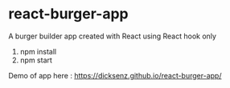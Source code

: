 # react-burger-app
A burger builder app created with React using React hook only

1. npm install
2. npm start

Demo of app here : https://dicksenz.github.io/react-burger-app/

